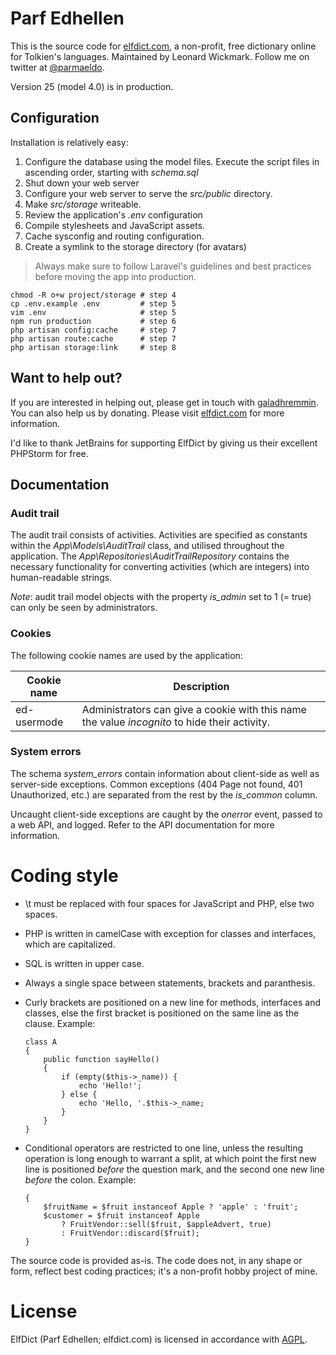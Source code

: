 # Parf Edhellen
This is the source code for [elfdict.com](http://www.elfdict.com), a non-profit, free dictionary online for Tolkien's languages. Maintained by Leonard Wickmark. Follow me on twitter at [@parmaeldo](https://twitter.com/parmaeldo).

Version 25 (model 4.0) is in production.

## Configuration
Installation is relatively easy:
1. Configure the database using the model files. Execute the script files in ascending order, starting with _schema.sql_
2. Shut down your web server
3. Configure your web server to serve the _src/public_ directory. 
4. Make _src/storage_ writeable.
5. Review the application's _.env_ configuration
6. Compile stylesheets and JavaScript assets.
7. Cache sysconfig and routing configuration.
8. Create a symlink to the storage directory (for avatars)

> Always make sure to follow Laravel's guidelines and best practices before moving the app into production.

```
chmod -R o+w project/storage # step 4
cp .env.example .env         # step 5
vim .env                     # step 5
npm run production           # step 6
php artisan config:cache     # step 7 
php artisan route:cache      # step 7
php artisan storage:link     # step 8
```

## Want to help out?
If you are interested in helping out, please get in touch with [galadhremmin](https://github.com/galadhremmin).
You can also help us by donating. Please visit [elfdict.com](http://www.elfdict.com) for more information.

I'd like to thank JetBrains for supporting ElfDict by giving us their excellent PHPStorm for free.

## Documentation
### Audit trail
The audit trail consists of activities. Activities are specified as constants within the _App\Models\AuditTrail_ class, and utilised throughout the application. The _App\Repositories\AuditTrailRepository_ contains the necessary functionality for converting activities (which are integers) into human-readable strings.

_Note_: audit trail model objects with the property _is_admin_ set to 1 (= true) can only be seen by administrators.

### Cookies
The following cookie names are used by the application:

| Cookie name | Description |
|-------------|-------------|
| ed-usermode | Administrators can give a cookie with this name the value _incognito_ to hide their activity. | 

### System errors
The schema _system_errors_ contain information about client-side as well as server-side exceptions. Common exceptions (404 Page not found, 401 Unauthorized, etc.) are separated from the rest by the _is_common_ column. 

Uncaught client-side exceptions are caught by the _onerror_ event, passed to a web API, and logged. Refer to the API documentation for more information.

# Coding style
* \t must be replaced with four spaces for JavaScript and PHP, else two spaces.
* PHP is written in camelCase with exception for classes and interfaces, which are capitalized.
* SQL is written in upper case.
* Always a single space between statements, brackets and paranthesis.
* Curly brackets are positioned on a new line for methods, interfaces and classes, else the first bracket is positioned on the same line as the clause. Example:

      class A
      {
          public function sayHello() 
          {
              if (empty($this->_name)) {
                  echo 'Hello!';
              } else {
                  echo 'Hello, '.$this->_name;
              }
          }
      }
        
 * Conditional operators are restricted to one line, unless the resulting operation is long enough to warrant a split, at which point the first new line is positioned _before_ the question mark, and the second one new line _before_ the colon. Example:
 
      ```function doFruityThings() 
      {
          $fruitName = $fruit instanceof Apple ? 'apple' : 'fruit';
          $customer = $fruit instanceof Apple
              ? FruitVendor::sell($fruit, $appleAdvert, true) 
              : FruitVendor::discard($fruit);
      }
      ```

The source code is provided as-is. The code does not, in any shape or form, reflect best coding practices; it's a non-profit hobby project of mine.

# License
ElfDict (Parf Edhellen; elfdict.com) is licensed in accordance with [AGPL](https://tldrlegal.com/license/gnu-affero-general-public-license-v3-(agpl-3.0)).
